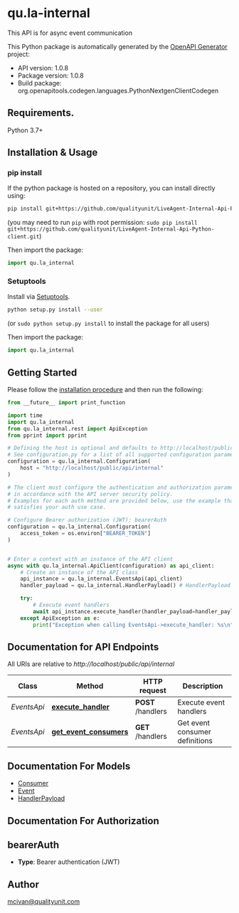 # qu.la-internal
This API is for async event communication

This Python package is automatically generated by the [OpenAPI Generator](https://openapi-generator.tech) project:

- API version: 1.0.8
- Package version: 1.0.8
- Build package: org.openapitools.codegen.languages.PythonNextgenClientCodegen

## Requirements.

Python 3.7+

## Installation & Usage
### pip install

If the python package is hosted on a repository, you can install directly using:

```sh
pip install git+https://github.com/qualityunit/LiveAgent-Internal-Api-Python-client.git
```
(you may need to run `pip` with root permission: `sudo pip install git+https://github.com/qualityunit/LiveAgent-Internal-Api-Python-client.git`)

Then import the package:
```python
import qu.la_internal
```

### Setuptools

Install via [Setuptools](http://pypi.python.org/pypi/setuptools).

```sh
python setup.py install --user
```
(or `sudo python setup.py install` to install the package for all users)

Then import the package:
```python
import qu.la_internal
```

## Getting Started

Please follow the [installation procedure](#installation--usage) and then run the following:

```python
from __future__ import print_function

import time
import qu.la_internal
from qu.la_internal.rest import ApiException
from pprint import pprint

# Defining the host is optional and defaults to http://localhost/public/api/internal
# See configuration.py for a list of all supported configuration parameters.
configuration = qu.la_internal.Configuration(
    host = "http://localhost/public/api/internal"
)

# The client must configure the authentication and authorization parameters
# in accordance with the API server security policy.
# Examples for each auth method are provided below, use the example that
# satisfies your auth use case.

# Configure Bearer authorization (JWT): bearerAuth
configuration = qu.la_internal.Configuration(
    access_token = os.environ["BEARER_TOKEN"]
)


# Enter a context with an instance of the API client
async with qu.la_internal.ApiClient(configuration) as api_client:
    # Create an instance of the API class
    api_instance = qu.la_internal.EventsApi(api_client)
    handler_payload = qu.la_internal.HandlerPayload() # HandlerPayload |  (optional)

    try:
        # Execute event handlers
        await api_instance.execute_handler(handler_payload=handler_payload)
    except ApiException as e:
        print("Exception when calling EventsApi->execute_handler: %s\n" % e)

```

## Documentation for API Endpoints

All URIs are relative to *http://localhost/public/api/internal*

Class | Method | HTTP request | Description
------------ | ------------- | ------------- | -------------
*EventsApi* | [**execute_handler**](docs/EventsApi.md#execute_handler) | **POST** /handlers | Execute event handlers
*EventsApi* | [**get_event_consumers**](docs/EventsApi.md#get_event_consumers) | **GET** /handlers | Get event consumer definitions


## Documentation For Models

 - [Consumer](docs/Consumer.md)
 - [Event](docs/Event.md)
 - [HandlerPayload](docs/HandlerPayload.md)


## Documentation For Authorization


## bearerAuth

- **Type**: Bearer authentication (JWT)


## Author

mcivan@qualityunit.com


